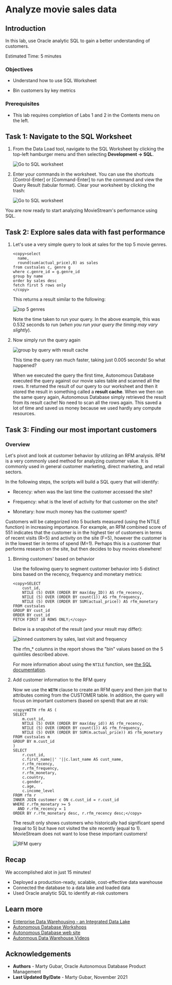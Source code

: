 # Analyze movie sales data

## Introduction
In this lab, use Oracle analytic SQL to gain a better understanding of customers.

Estimated Time: 5 minutes

### Objectives

- Understand how to use SQL Worksheet

- Bin customers by key metrics


### Prerequisites
- This lab requires completion of Labs 1 and 2 in the Contents menu on the left.

## Task 1: Navigate to the SQL Worksheet
1. From the Data Load tool, navigate to the SQL Worksheet by clicking the top-left hamburger menu and then selecting **Development -> SQL**.

    ![Go to SQL worksheet](images/goto-sql.png " ")

2. Enter your commands in the worksheet. You can use the shortcuts [Control-Enter] or [Command-Enter] to run the command and view the Query Result (tabular format). Clear your worksheet by clicking the trash:

    ![Go to SQL worksheet](images/sql-worksheet.png " ")

You are now ready to start analyzing MovieStream's performance using SQL.


## Task 2: Explore sales data with fast performance

1. Let's use a very simple query to look at sales for the top 5 movie genres.

    ```
    <copy>select
      name,
      round(sum(actual_price),0) as sales
    from custsales c, genre g
    where c.genre_id = g.genre_id
    group by name
    order by sales desc
    fetch first 5 rows only
    </copy>
    ```
   
    This returns a result similar to the following:

    ![top 5 genres](images/t2-top5-genre.png " ")

    
    Note the time taken to run your query. In the above example, this was 0.532 seconds to run (*when you run your query the timing may vary slightly*).

2. Now simply run the query again

    ![group by query with result cache](images/t2-top5-genre-again.png " ")


    This time the query ran much faster, taking just 0.005 seconds! So what happened?

    When we executed the query the first time, Autonomous Database executed the query against our movie sales table and scanned all the rows. It returned the result of our query to our worksheet and then it stored the result in something called a **result cache**. When we then ran the same query again, Autonomous Database simply retrieved the result from its result cache! No need to scan all the rows again. This saved a lot of time and saved us money because we used hardly any compute resources.

<!--
## Task 3: Compare sales to last year

### Overview

Time comparisons are one of the most common types of analyses. MovieStream has just completed sales for December. What is the year over year comparison for this latest month? What is this breakout by movie genre? Oracle SQL has a **LAG** function that facilitates these types of analyses.  

1. Let's start by looking at movie views and sales in December for the latest two years for our major genres:

    ```
    <copy>SELECT 
       g.name as genre,
       TO_CHAR(c.day_id,'YYYY-MM') as month,
       count(*) views,
       round(sum(c.actual_price),0) as sales
    FROM  custsales c, genre g
    WHERE g.genre_id = c.genre_id
      AND to_char(c.day_id, 'MON') in ('DEC')
      AND g.name in ('Action','Drama','Comedy')
    GROUP BY to_char(c.day_id,'YYYY-MM'), c.genre_id, g.name
    ORDER BY genre, month;</copy>
    ```

    This produces the following result:

    ![this year vs last year](images/t2-last-year.png " ")

    This result is fine, but to simplify comparisons we want to do a side-by-side comparison of sales across the two years.  Oracle SQL analytic functions will help solve that problem.


2. The **LAG** function will allow us to compare this year vs last (or any other time comparison). In addition, we are going to leverage the SQL **WITH** clause. The **WITH** clause defines in-line views which greatly simplify your queries by breaking them down into named, smaller, understandable chunks. In-line views are then referenced like any other table or view in your SQL query. It's a very powerful tool to have in your toolbox. Here, we're using the **WITH** clause to set up the comparison to last year.

    ```
    <copy>WITH sales_vs_lastyear as (
    SELECT 
        g.name as genre,
        TO_CHAR(c.day_id,'YYYY-MM') as month,
        count(*) as views,
        LAG(count(*), 1) OVER (
            PARTITION BY g.name
            ORDER BY to_char(c.day_id,'YYYY-MM') ASC
            ) as views_last_year,         
        ROUND(SUM(c.actual_price),0) as sales,
        LAG(ROUND(SUM(c.actual_price),0), 1) OVER (
            PARTITION BY g.name
            ORDER BY to_char(c.day_id,'YYYY-MM') ASC
            ) as sales_last_year         
    FROM custsales c, genre g
    WHERE g.genre_id = c.genre_id
      AND to_char(c.day_id, 'MON') in ('DEC')
      AND g.name in ('Action','Drama','Comedy')
    GROUP BY TO_CHAR(c.day_id,'YYYY-MM'), c.genre_id, g.name
    ORDER BY genre, month
    )
    SELECT 
        genre, 
        views,
        views_last_year,
        views - views_last_year as views_change,
        sales,
        sales_last_year,
        sales - sales_last_year as sales_change
    FROM  sales_vs_lastyear
    WHERE sales_last_year is not null
    ORDER BY sales_change DESC;</copy>
    ```
    
    The subquery **sales\_vs\_lastyear** aggregates sales by genre and month for both this year and last. The **LAG** function is looking back "1" row for each genre name **PARTITION** - or grouping. The **ORDER BY** clause is critical to ensure that the prior row is indeed the prior year for that genre. The subquery is then used by the SELECT statement that calculates the sales change. 

    You can see that Action and Comedy genres have shown a significant drop off in both sales and views. Even though Drama views have dropped, its sales has increased. And, its sales increase is making up for the other genres' shortfall.

    ![using lag](images/t2-sales-lag.png " ")


-->

## Task 3: Finding our most important customers

### Overview
Let's pivot and look at customer behavior by utilizing an RFM analysis. RFM is a very commonly used method for analyzing customer value. It is commonly used in general customer marketing, direct marketing, and retail sectors.

In the following steps, the scripts will build a SQL query that will identify:

- Recency: when was the last time the customer accessed the site?

- Frequency: what is the level of activity for that customer on the site?

- Monetary: how much money has the customer spent?

Customers will be categorized into 5 buckets measured (using the NTILE function) in increasing importance. For example, an RFM combined score of 551 indicates that the customer is in the highest tier of customers in terms of recent visits (R=5) and activity on the site (F=5), however the customer is in the lowest tier in terms of spend (M=1). Perhaps this is a customer that performs research on the site, but then decides to buy movies elsewhere!

1.  Binning customers' based on behavior

    Use the following query to segment customer behavior into 5 distinct bins based on the recency, frequency and monetary metrics:

    ```
    <copy>SELECT
        cust_id,        
        NTILE (5) OVER (ORDER BY max(day_ID)) AS rfm_recency,
        NTILE (5) OVER (ORDER BY count(1)) AS rfm_frequency,
        NTILE (5) OVER (ORDER BY SUM(actual_price)) AS rfm_monetary
    FROM custsales
    GROUP BY cust_id
    ORDER BY cust_id
    FETCH FIRST 10 ROWS ONLY;</copy>
    ```
    Below is a snapshot of the result (and your result may differ):

    ![binned customers by sales, last visit and frequency](images/t4-bin-rfm.png " ")
    
    
    The rfm\_* columns in the report shows the "bin" values based on the 5 quintiles described above.
    
    For more information about using the `NTILE` function, see [the SQL documentation](https://docs.oracle.com/en/database/oracle/oracle-database/19/sqlrf/NTILE.html#GUID-FAD7A986-AEBD-4A03-B0D2-F7F2148BA5E9).


3.  Add customer information to the  RFM query

    Now we use the **`WITH`** clause to create an RFM query and then join that to attributes coming from the CUSTOMER table. In addition, the query will focus on important customers (based on spend) that are at risk:

    ```
    <copy>WITH rfm AS (
    SELECT
        m.cust_id,
        NTILE (5) OVER (ORDER BY max(day_id)) AS rfm_recency,
        NTILE (5) OVER (ORDER BY count(1)) AS rfm_frequency,
        NTILE (5) OVER (ORDER BY SUM(m.actual_price)) AS rfm_monetary
    FROM custsales m
    GROUP BY m.cust_id
    )
    SELECT
        r.cust_id,
        c.first_name||' '||c.last_name AS cust_name,
        r.rfm_recency,
        r.rfm_frequency,
        r.rfm_monetary,
        c.country,
        c.gender,
        c.age,
        c.income_level
    FROM rfm r
    INNER JOIN customer c ON c.cust_id = r.cust_id
    WHERE r.rfm_monetary >= 5
      AND r.rfm_recency = 1
    ORDER BY r.rfm_monetary desc, r.rfm_recency desc;</copy>
    ```
    The result only shows customers who historically had significant spend (equal to 5) but have not visited the site recently (equal to 1).  MovieStream does not want to lose these important customers!

    ![RFM query](images/t4-rfm.png " ")

<!--
## Task 5: Accessing JSON data in the data lake

### Overview

Sometimes data does not come in a simple, tabular format. JSON is an open standard file format which is typically used to simplify the way information can be moved around the web. 

There is a movies data set in our data lake that contains key details about each of the rented movies. The fields in that file can be complex. For example, each movie has a **crew** associated with it and that crew is comprised of many **jobs**, such as "producer," "director," "writer," along with the names of the individuals. Each movie also has a list of award nominations and wins. An example of how this information is organized is shown below:

![JSON example](images/lab-3-json-doc.png " ")

1. Create a table over this movies data set using the **DBMS_CLOUD** API. In this example, the movie data set is not loaded into Autonomous Database - the table is accessing the data set in the object store when queried.

    ```
    <copy>
    begin
        dbms_cloud.create_external_table(
        table_name => 'movie',
        file_uri_list => 'https://objectstorage.us-ashburn-1.oraclecloud.com/n/c4u04/b/moviestream_landing/o/movie/movies.json',
        format => '{"skipheaders":"0", "delimiter":"\n", "ignoreblanklines":"true"}',
        column_list => 'doc varchar2(30000)'
        );
    end;
    /</copy>
    ```

2. Let's see how many rows are in this new table:

    ```
    <copy>SELECT count(*) FROM movie;</copy>
    ```
    This query returns the following result:

    ![count of json records](images/t5-count-movies.png " ")

2. Go to the SQL Worksheet Navigator panel and click the refresh button. Then, click the arrow to the left of the name, **MOVIE**, to show the list of columns in our table.  Notice that there is a single column called **DOC** that contains the JSON data:

    ![See the table in the tree](images/t5-movie-table.png " ")

    This external table behaves just like an ordinary table. Let's run a simple query to show the rows in the table:

    ```
    <copy>SELECT * FROM movie WHERE rownum < 10;</copy>
    ```

    Result:
    ![list of json docs](images/t5-query-json.png " ")
    

    As you can see, the data is shown in its native JSON format; that is, there are no columns in the table for each identifier (movie_id, sku, list price, and more). So how can we query this table if there is only one column?

## Task 6: Simple queries over JSON data

1. As a first step, let's show you how to query  JSON data using SQL. Use the dot notation within our SQL query to convert the content above into a more normal looking table containing columns and rows. This approach is known as Simple Dot Notation and it looks very similar to the way we have constructed previous queries. Here is our first query which you can run in your SQL Worksheet:

    ```
    <copy>SELECT
        m.doc.movie_id,
        m.doc.title,
        m.doc.budget,
        m.doc.runtime
    FROM movie m
    WHERE rownum < 10;</copy>
    ```
    It should return a result set that looks similar to this:

    ![simple json query result](images/t6-simple-query.png " ")
    
    Each column has three components:
    * the name of the source table - **movie** which is referenced using the letter **m**
    * the column containing our json data - **doc**
    * the name of the json attribute - **movie_id**, **title**, **budget** and **runtime**

2. Now that movie queries return data in column format, you can join that data with data stored in other Oracle Database tables.  Let's find the top 10 movies (JSON) based on customer sales (tabular).  This requires joining the **MOVIE\_ID** column from the **CUSTSALES** table with the json document's **movie\_id** attribute.

    ```
    <copy>SELECT 
        m.doc.title, 
        round(sum(c.actual_price),0) as sales
    FROM movie m, custsales c
    WHERE m.doc.movie_id = c.movie_id
    GROUP BY m.doc.title
    ORDER BY 2 desc
    FETCH FIRST 10 ROWS ONLY;</copy>
    ```

    This produces the following - and not surprising - result:

    ![top movies](images/t6-top-10-movies.png " ")


3. Notice that some attributes in our JSON data set contain multiple entries. For example, cast has a list of names and nominations a list of nominated awards. Take a look at the cast, crew and awards for a couple of popular movies:

    ```
    <copy>SELECT
        m.doc.movie_id,
        m.doc.title,
        m.doc.budget,
        m.doc.cast,
        m.doc.crew,
        m.doc.awards
    FROM movie m
    WHERE m.doc.title in ('Rain Man','The Godfather');</copy>
    ```

    It will return:

    ![query complex movie table](images/t6-intro-arrays.png " ")

This is good - but the arrays are still part of a single record.  What if you want to ask questions that need to look at the values within the arrays?  

## Task 7: More sophisticated JSON queries

Your Autonomous Data Warehouse includes a number of functions that simplify access to your JSON data. The **JSON_TABLE** function automatically translates JSON arrays into a row-column format so you can query the JSON data in exactly the same way as our movie sales data.

1. Let's use the JSON_TABLE function to create a row for each movie -> award combination. Run the following command in your SQL Worksheet:

    ```
    <copy>SELECT 
      m.doc.title, 
      award    
    FROM movie m, 
        JSON_TABLE(m.doc.awards, '$[*]' columns (award path '$')) jt
    WHERE m.doc.title IN ('Rain Man','The Godfather');</copy>
    ```
    You can now see the movie and its award in tabular format:

    ![query complex movie table](images/t7-jsontable.png " ")

2. Now that we have rows for each value of the array, it is straightforward to find all Academy Award winners for Best Picture:

    ```
    <copy>SELECT
        m.doc.year, 
        m.doc.title, 
        award    
    FROM movie m, 
        JSON_TABLE(m.doc.awards, '$[*]' columns (award path '$')) jt
    WHERE award = 'Academy Award for Best Picture'
    ORDER BY m.doc.year
    FETCH FIRST 10 ROWS ONLY;</copy>
    ```

    Below are the oldest award winners that MovieStream offers:

    ![first 10 academy award winners](images/t7-award-winners-by-year.png " ")

## Extra Credit: What's the Academy Awards impact on sales?

The Academy Awards is an exciting time for the movie industry. It would be interesting to understand movie sales during that time. What happens to movie sales before and after the event? Specifically, what happens to sales for those movies that have won the Academy Award? This can be a challenging question. A movie has an **awards** column - but it is an array.  How do you find sales for a movie that's won the best picture?

This final query ties together many of the previous concepts and adds a new one:
* Query complex JSON data stored in the data lake
* Combine that result with sales data in the data warehouse
* Use SQL pattern matching to understand the impact of an event (the Academy Awards) on sales 

1. What were sales before and after the Academy Awards?  Let's see the results for past winners of the major awards. Take a close look at the comments in the query to better understand the processing.

    > **Note:** For the following query, highlight the entire SQL text in the SQL Worksheet and then click run.

    ```
    <copy>WITH academyAwardMovies as (
        -- Find movies that won significant awards
        SELECT distinct
            to_number(m.doc.movie_id) as movie_id,
            m.doc.title,
            -- Date of the award
            to_date('09/02/2020', 'DD/MM/YYYY') as award_date
        FROM movie m, JSON_TABLE(m.doc.awards, '$[*]' columns (award path '$')) jt
        WHERE
        -- Major award winners 
        jt.award in ('Academy Award for Best Picture','Academy Award for Best Actor','Academy Award for Best Actress','Academy Award for Best Director')
    ),
    academyAwardSales as (
        -- Get the sales for these movies before and after the award
        -- Do not include the day of the award.  Everyone is watching the event!!
        SELECT
            c.movie_id,
            a.title,
            c.day_id,
            a.award_date,
            count(1) as num_views
        FROM custsales c, academyAwardMovies a -- join sales and award winning movies
        WHERE c.movie_id = a.movie_id      
        AND day_id between a.award_date -14  -- 2 weeks before and after the award
                        AND a.award_date +14
        AND day_id != a.award_date           -- but don't include the award date    
        GROUP BY c.movie_id, a.title, c.day_id, a.award_date
        ORDER BY c.movie_id ASC, c.day_id ASC
    )
    SELECT movie,
        pre_award_views,
        post_award_views,
        post_award_views - pre_award_views as difference
    FROM academyAwardSales  -- sales before and after the event for award winners
    MATCH_RECOGNIZE (
        PARTITION BY movie_id ORDER BY day_id   -- order records for each movie by day
        MEASURES
            classifier() event,
            match_number() match,
            title as movie,  -- alias the title from the movie
            day_id as d,     -- alias the day 
            sum(pre_award_views.num_views) as pre_award_views,   -- aggregate pre_award views from the pattern
            sum(post_award_views.num_views) as post_award_views  -- aggregate post_award views from the pattern
        ONE ROW PER MATCH                                        -- one row returned for each pattern match. 
        PATTERN (pre_award_views* post_award_views*)
        DEFINE
            pre_award_views  as pre_award_views.day_id  < award_date,  -- the appropriate measure is calculated
            post_award_views as post_award_views.day_id > award_date   -- based on the match specified here
    )
    ORDER BY difference desc
    ;</copy>
    ```
    We saved our most sophisticated query for last!  

    ![academy bump](images/t7-pre-and-post-awards.png " ")

    This is a sophistcated query that draws on our previous concepts and introduces the MATCH\_RECOGNIZE clause. MATCH\_RECOGNIZE (a.k.a. SQL pattern matching) is a powerful capability that allows you to examine many different types of patterns - like rising and falling of stock prices. Our pattern will be simple - did the customer watch the movie before or after the Academy Awards?
    
    Here is a summary of the query specification:
    * Subquery `academyAwardMovies` returns movies that have won significant awards
    * Subquery `academyAwardSales` uses these movies and counts the number of views 14 days before and after the event. 
    * **MATCH_RECOGNIZE** is used to find the patterns. In this case, the patterns are simple: did the event - or row - take place before or after the award date?
        * **MEASURES** contain the columns that are returned by the query. 
        * **MEASURES** can alias the source table's columns 
        * **MEASURES** refer to and perform calculations over the objects from the patterns **DEFINE** clause.

    Looks like the Academy Awards is very good for business!


-->

## Recap
We accomplished alot in just 15 minutes! 

- Deployed a production-ready, scalable, cost-effective data warehouse
- Connected the database to a data lake and loaded data
- Used Oracle analytic SQL to identify at-risk customers


## Learn more

* [Enterprise Data Warehousing - an Integrated Data Lake](https://docs.oracle.com/en/solutions/oci-curated-analysis/index.html#GUID-7FF7A024-5EB0-414B-A1A5-4718929DC7F2)
* [Autonomous Database Workshops](https://apexapps.oracle.com/pls/apex/dbpm/r/livelabs/livelabs-workshop-cards?p100_product=82&me=65&clear=100)
* [Autonomous Database web site](https://www.oracle.com/autonomous-database/)
* [Autonmous Data Warehouse Videos](https://docs.oracle.com/en/cloud/paas/autonomous-data-warehouse-cloud/videos.html)

## **Acknowledgements**

- **Authors** - Marty Gubar, Oracle Autonomous Database Product Management
- **Last Updated By/Date** - Marty Gubar, November 2021
